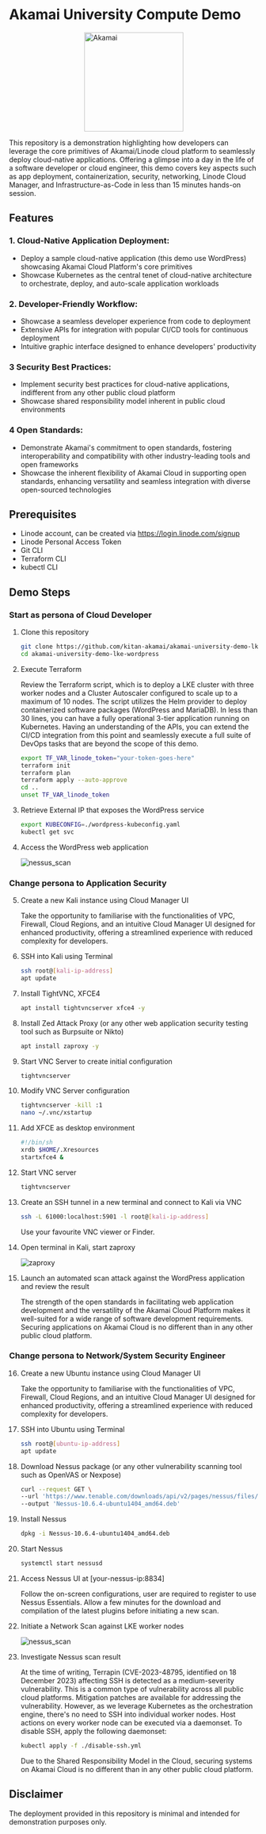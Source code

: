 # Akamai University Compute Demo 
<img src="docs/images/akamai_university.png" alt="Akamai" style="display: block; margin-left: auto; margin-right: auto; width:auto; height:200px">

This repository is a demonstration highlighting how developers can leverage the core primitives of Akamai/Linode cloud platform to seamlessly deploy cloud-native applications. Offering a glimpse into a day in the life of a software developer or cloud engineer, this demo covers key aspects such as app deployment, containerization, security, networking, Linode Cloud Manager, and Infrastructure-as-Code in less than 15 minutes hands-on session.

## Features

### 1. **Cloud-Native Application Deployment:**
   - Deploy a sample cloud-native application (this demo use WordPress) showcasing Akamai Cloud Platform's core primitives
   - Showcase Kubernetes as the central tenet of cloud-native architecture to orchestrate, deploy, and auto-scale application workloads

### 2. **Developer-Friendly Workflow:**
   - Showcase a seamless developer experience from code to deployment
   - Extensive APIs for integration with popular CI/CD tools for continuous deployment
   - Intuitive graphic interface designed to enhance developers' productivity

### 3 **Security Best Practices:**
   - Implement security best practices for cloud-native applications, indifferent from any other public cloud platform
   - Showcase shared responsibility model inherent in public cloud environments

### 4 **Open Standards:**
   - Demonstrate Akamai's commitment to open standards, fostering interoperability and compatibility with other industry-leading tools and open frameworks
   - Showcase the inherent flexibility of Akamai Cloud in supporting open standards, enhancing versatility and seamless integration with diverse open-sourced technologies

## Prerequisites

- Linode account, can be created via  https://login.linode.com/signup 
- Linode Personal Access Token
- Git CLI
- Terraform CLI
- kubectl CLI

## Demo Steps

### Start as persona of Cloud Developer

1. Clone this repository
   ```bash
   git clone https://github.com/kitan-akamai/akamai-university-demo-lke-wordpress.git
   cd akamai-university-demo-lke-wordpress
   ```

2. Execute Terraform 

   Review the Terraform script, which is to deploy a LKE cluster with three worker nodes and a Cluster Autoscaler configured to scale up to a maximum of 10 nodes. The script utilizes the Helm provider to  deploy containerized software packages (WordPress and MariaDB). In less than 30 lines, you can have a fully operational 3-tier application running on Kubernetes. Having an understanding of the APIs, you can extend the CI/CD integration from this point and seamlessly execute a full suite of DevOps tasks that are beyond the scope of this demo.

   ```bash
   export TF_VAR_linode_token="your-token-goes-here"
   terraform init
   terraform plan
   terraform apply --auto-approve
   cd ..
   unset TF_VAR_linode_token
   ```

3. Retrieve External IP that exposes the WordPress service
   ```bash
   export KUBECONFIG=./wordpress-kubeconfig.yaml
   kubectl get svc
   ```

4. Access the WordPress web application

   <img src="docs/images/wordpress.png" alt="nessus_scan" style="width:auto;height:auto">

### Change persona to Application Security

5. Create a new Kali instance using Cloud Manager UI
   
   Take the opportunity to familiarise with the functionalities of VPC, Firewall, Cloud Regions, and an intuitive Cloud Manager UI designed for enhanced productivity, offering a streamlined experience with reduced complexity for developers.

6. SSH into Kali using Terminal
   ```bash
   ssh root@[kali-ip-address]
   apt update
   ```

7. Install TightVNC, XFCE4
   ```bash
   apt install tightvncserver xfce4 -y
   ```

8. Install Zed Attack Proxy (or any other web application security testing tool such as Burpsuite or Nikto)
   ```bash
   apt install zaproxy -y
   ```

9. Start VNC Server to create initial configuration
   ```bash
   tightvncserver
   ```

10. Modify VNC Server configuration
    ```bash
    tightvncserver -kill :1
    nano ~/.vnc/xstartup
    ```

11. Add XFCE as desktop environment
    ```bash
    #!/bin/sh
    xrdb $HOME/.Xresources
    startxfce4 &
    ```

12. Start VNC server 
    ```bash
    tightvncserver
    ```

13. Create an SSH tunnel in a new terminal and connect to Kali via VNC
    ```bash
    ssh -L 61000:localhost:5901 -l root@[kali-ip-address]
    ```
    Use your favourite VNC viewer or Finder.

14. Open terminal in Kali, start zaproxy

    <img src="docs/images/zaproxy.png" alt="zaproxy" style="width:auto;height:auto">

15. Launch an automated scan attack against the WordPress application and review the result

    The strength of the open standards in facilitating web application development and the versatility of the Akamai Cloud Platform makes it well-suited for a wide range of software development requirements. Securing applications on Akamai Cloud is no different than in any other public cloud platform.

### Change persona to Network/System Security Engineer

16. Create a new Ubuntu instance using Cloud Manager UI

    Take the opportunity to familiarise with the functionalities of VPC, Firewall, Cloud Regions, and an intuitive Cloud Manager UI designed for enhanced productivity, offering a streamlined experience with reduced complexity for developers.

17. SSH into Ubuntu using Terminal
    ```bash
    ssh root@[ubuntu-ip-address]
    apt update
    ```

18. Download Nessus package (or any other vulnerability scanning tool such as OpenVAS or Nexpose)
    ```bash
    curl --request GET \
    --url 'https://www.tenable.com/downloads/api/v2/pages/nessus/files/Nessus-10.6.4-ubuntu1404_amd64.deb' \
    --output 'Nessus-10.6.4-ubuntu1404_amd64.deb'
    ```

19. Install Nessus
    ```bash
    dpkg -i Nessus-10.6.4-ubuntu1404_amd64.deb
    ```

20. Start Nessus
    ```bash
    systemctl start nessusd
    ```

21. Access Nessus UI at [your-nessus-ip:8834]

    Follow the on-screen configurations, user are required to register to use Nessus Essentials. Allow a few minutes for the download and compilation of the latest plugins before initiating a new scan.

22. Initiate a Network Scan against LKE worker nodes
   
    <img src="docs/images/nessus_scan.png" alt="nessus_scan" style="width:auto;height:auto">

23. Investigate Nessus scan result

    At the time of writing, Terrapin (CVE-2023-48795, identified on 18 December 2023) affecting SSH is detected as a medium-severity vulnerability. This is a common type of vulnerability across all public cloud platforms. Mitigation patches are available for addressing the vulnerability. However, as we leverage Kubernetes as the orchestration engine, there's no need to SSH into individual worker nodes. Host actions on every worker node can be executed via a daemonset. To disable SSH, apply the following daemonset:

    ```bash
    kubectl apply -f ./disable-ssh.yml
    ```
   
    Due to the Shared Responsibility Model in the Cloud, securing systems on Akamai Cloud is no different than in any other public cloud platform.

## Disclaimer
The deployment provided in this repository is minimal and intended for demonstration purposes only.